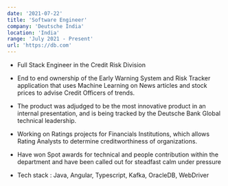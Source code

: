 ```yaml
---
date: '2021-07-22'
title: 'Software Engineer'
company: 'Deutsche India'
location: 'India'
range: 'July 2021 - Present'
url: 'https://db.com'
---
```


- Full Stack Engineer in the Credit Risk Division

- End to end ownership of the Early Warning System and Risk Tracker application that uses Machine Learning on News articles and stock prices to advise Credit Officers of trends.

- The product was adjudged to be the most innovative product in an internal presentation, and is being tracked by the Deutsche Bank Global technical leadership.

- Working on Ratings projects for Financials Institutions, which allows Rating Analysts to determine creditworthiness of organizations.

- Have won Spot awards for technical and people contribution within the department and have been called out for steadfast calm under pressure

- Tech stack : Java, Angular, Typescript, Kafka, OracleDB, WebDriver